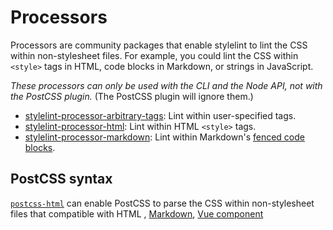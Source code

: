 # Processors

Processors are community packages that enable stylelint to lint the CSS within non-stylesheet files. For example, you could lint the CSS within `<style>` tags in HTML, code blocks in Markdown, or strings in JavaScript.

*These processors can only be used with the CLI and the Node API, not with the PostCSS plugin.* (The PostCSS plugin will ignore them.)

-   [stylelint-processor-arbitrary-tags](https://github.com/mapbox/stylelint-processor-arbitrary-tags): Lint within user-specified tags.
-   [stylelint-processor-html](https://github.com/ccbikai/stylelint-processor-html): Lint within HTML `<style>` tags.
-   [stylelint-processor-markdown](https://github.com/mapbox/stylelint-processor-markdown): Lint within Markdown's [fenced code blocks](https://help.github.com/articles/creating-and-highlighting-code-blocks/).

## PostCSS syntax

[`postcss-html`](https://github.com/gucong3000/postcss-html) can enable PostCSS to parse the CSS within non-stylesheet files that compatible with HTML
, [Markdown](https://daringfireball.net/projects/markdown/syntax), [Vue component](https://vue-loader.vuejs.org/)
